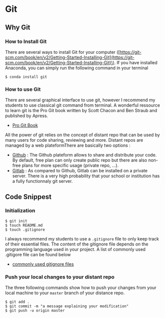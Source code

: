 # Git

## Why Git

### How to Install Git

There are several ways to install Git for your computer \([https://git-scm.com/book/en/v2/Getting-Started-Installing-Git](https://git-scm.com/book/en/v2/Getting-Started-Installing-Git)\). If you have installed Anaconda, you can simply run the following command in your terminal

```text
$ conda install git
```

### How to use Git

There are several graphical interface to use git, however I recommend my students to use classical git command from terminal. A wonderful ressource to learn git is the Pro Git book written by Scott Chacon and Ben Straub and published by Apress.

* [Pro Git Book](https://github.com/progit/progit2/releases/download/2.1.277/progit.pdf)

All the power of git relies on the concept of distant repo that can be used by many users for code sharing, reviewing and more. Distant repos are managed by a web plateformThere are basically two options :

* [Github](https://github.com) :  The Github plateform allows to share and distribute your code. By default, free plan can only create public repo but there are also non-free plans for more specific usage \(private repo, ...\).
* [Gitlab](https://about.gitlab.com/install/) : As compared to Github, Gitlab can be installed on a private server. There is a very high probability that your school or institution has a fully functionnaly git server.

## Code Snippest





### Initialization

```text
$ git init
$ touch README.md
$ touch .gitignore
```

I always recommend my students to use a `.gitignore` file to only keep track of their essential files. The content of the gitignore file depends on the programming language used in your project. A list of commonly used .gitigore file can be found below

* [commonly used gitignore files](https://github.com/github/gitignore)

### Push your local changes to your distant repo

The three following commands show how to push your changes from your local machine to your `master` branch of your distance repo.

```text
$ git add .
$ git commit -m "a message explaining your modification"
$ git push -u origin master
```

